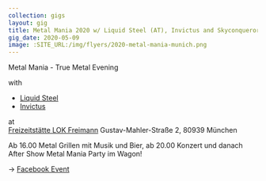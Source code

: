 ```yaml
---
collection: gigs
layout: gig
title: Metal Mania 2020 w/ Liquid Steel (AT), Invictus and Skyconqueror 
gig_date: 2020-05-09
image: :SITE_URL:/img/flyers/2020-metal-mania-munich.png
---
```


Metal Mania - True Metal Evening

with
 * [Liquid Steel](https://www.liquidsteel.at/)
 * [Invictus](https://www.facebook.com/InvictusHeavyMetal/)

at  
[Freizeitstätte LOK Freimann](https://goo.gl/maps/b2jAzTy7Sw4h62Hi9)
Gustav-Mahler-Straße 2, 80939 München

Ab 16.00 Metal Grillen mit Musik und Bier, ab 20.00 Konzert und danach After Show Metal Mania Party im Wagon!

-> [Facebook Event](https://www.facebook.com/events/2267714860200128/)
